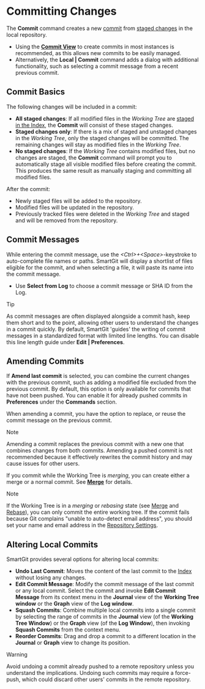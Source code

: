 # Committing Changes

The **Commit** command creates a new [commit](../GitConcepts/Commits.md) from [staged changes](Stage-Unstage-IndexEditor.md) in the local repository.

- Using the [**Commit View**](Commit-View.md) to create commits in most instances is recommended, as this allows new commits to be easily managed.
- Alternatively, the **Local \| Commit** command adds a dialog with additional functionality, such as selecting a commit message from a recent previous commit.

## Commit Basics

The following changes will be included in a commit:
- **All staged changes**: If all modified files in the *Working Tree* are [staged in the Index](Stage-Unstage-IndexEditor.md), the **Commit** will consist of these staged changes.
- **Staged changes only**: If there is a mix of staged and unstaged changes in the *Working Tree*, only the staged changes will be committed. The remaining changes will stay as modified files in the *Working Tree*.
- **No staged changes**: If the *Working Tree* contains modified files, but no changes are staged, the **Commit** command will prompt you to automatically stage all visible modified files before creating the commit. This produces the same result as manually staging and committing all modified files.

After the commit:
- Newly staged files will be added to the repository.
- Modified files will be updated in the repository.
- Previously tracked files were deleted in the *Working Tree* and staged and will be removed from the repository.

## Commit Messages

While entering the commit message, use the *\<Ctrl>+\<Space>*-keystroke to auto-complete file names or paths.
SmartGit will display a shortlist of files eligible for the commit, and when selecting a file, it will paste its name into the commit message.

- Use **Select from Log** to choose a commit message or SHA ID from the Log.

> [!TIP]
> As commit messages are often displayed alongside a commit hash, keep them short and to the point, allowing other users to understand the changes in a commit quickly.
> By default, SmartGit 'guides' the writing of commit messages in a standardized format with limited line lengths.
> You can disable this line length guide under **Edit \| Preferences**.

## Amending Commits

If **Amend last commit** is selected, you can combine the current changes with the previous commit, such as adding a modified file excluded from the previous commit.
By default, this option is only available for commits that have not been pushed. You can enable it for already pushed commits in **Preferences** under the **Commands** section.

When amending a commit, you have the option to replace, or reuse the commit message on the previous commit.

> [!NOTE]
> Amending a commit replaces the previous commit with a new one that combines changes from both commits.
> Amending a pushed commit is not recommended because it effectively rewrites the commit history and may cause issues for other users.

If you commit while the Working Tree is *merging*, you can create either a merge or a normal commit. See **[Merge](Branch/Merge.md)** for details.

> [!NOTE]
> If the Working Tree is in a *merging* or *rebasing* state (see [Merge](Branch/Merge.md) and [Rebase](Branch/Rebase.md)), you can only commit the entire working tree.
> If the commit fails because Git complains "unable to auto-detect email address", you should set your name and email address in the [Repository Settings](Repository/Repository-Settings.md).

## Altering Local Commits

SmartGit provides several options for altering local commits:

- **Undo Last Commit**: Moves the content of the last commit to the [Index](../GitConcepts/The-Index.md) without losing any changes.
- **Edit Commit Message**: Modify the commit message of the last commit or any local commit. Select the commit and invoke **Edit Commit Message** from its context menu in the **Journal** view of the **Working Tree window** or the **Graph** view of the **Log window**.
- **Squash Commits**: Combine multiple local commits into a single commit by selecting the range of commits in the **Journal** view (of the **Working Tree Window**) or the **Graph** view (of the **Log Window**), then invoking **Squash Commits** from the context menu.
- **Reorder Commits**: Drag and drop a commit to a different location in the **Journal** or **Graph** view to change its position.

> [!WARNING]
> Avoid undoing a commit already pushed to a remote repository unless you understand the implications.
> Undoing such commits may require a force-push, which could discard other users' commits in the remote repository.
